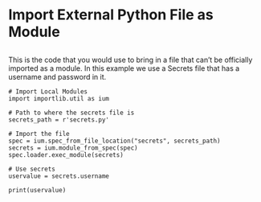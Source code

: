 # Import External Python File as Module

##   

This is the code that you would use to bring in a file that can’t be officially imported as a module. In this example we use a Secrets file that has a username and password in it.

  

```
# Import Local Modules
import importlib.util as ium

# Path to where the secrets file is
secrets_path = r'secrets.py'

# Import the file
spec = ium.spec_from_file_location("secrets", secrets_path)
secrets = ium.module_from_spec(spec)
spec.loader.exec_module(secrets)

# Use secrets
uservalue = secrets.username

print(uservalue)


```